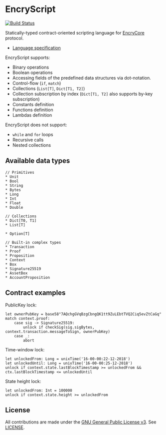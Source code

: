 # EncryScript

[![Build Status](https://travis-ci.org/EncryFoundation/EncryScript.svg?branch=master)](https://travis-ci.org/EncryFoundation/EncryScript)

Statically-typed contract-oriented scripting language for [EncryCore](https://github.com/EncryFoundation/EncryCore) protocol.

* [Language specification](https://github.com/EncryFoundation/EncryScript/blob/master/docs/LanguageSpec.md)

EncryScript supports:
* Binary operations
* Boolean operations
* Accessing fields of the predefined data structures via dot-notation.
* Control-flow (`if`, `match`)
* Collections (`List[T]`, `Dict[T1, T2]`)
* Collection subscription by index (`Dict[T1, T2]` also supports by-key subscription)
* Constants definition
* Functions definition
* Lambdas definition

EncryScript does not support:
* `while` and `for` loops
* Recursive calls
* Nested collections

## Available data types

    // Primitives
    * Unit
    * Bool
    * String
    * Bytes
    * Long
    * Int
    * Float
    * Double
    
    // Collections
    * Dict[T0, T1]
    * List[T]
    
    * Option[T]
    
    // Built-in complex types
    * Transaction
    * Proof
    * Proposition
    * Context
    * Box
    * Signature25519
    * AssetBox
    * AccountProposition
    
## Contract examples

PublicKey lock:
        
    let ownerPubKey = base58"7AQchgGVqBzgCbngQK1tt9ZuLEbtTVQ2Ciq5evZtCaGq"
    match context.proof:
        case sig -> Signature25519:
            unlock if checkSig(sig.sigBytes, context.transaction.messageToSign, ownerPubKey)
        case _:
            abort
            
Time-window lock:

    let unlockedFrom: Long = unixTime('16-00-00:22-12-2018')
    let unlockedUntil: Long = unixTime('16-00-00:25-12-2018')
    unlock if context.state.lastBlockTimestamp >= unlockedFrom && ctx.lastBlockTimestamp <= unlockedUntil
        
State height lock:

    let unlockedFrom: Int = 100000
    unlock if context.state.height >= unlockedFrom

## License

All contributions are made under the [GNU General Public License v3](https://www.gnu.org/licenses/gpl-3.0.en.html). See [LICENSE](LICENSE).